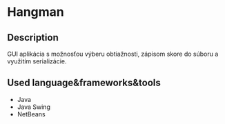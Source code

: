 <h1>Hangman</h1>
<h2>Description</h2>
<p>
  GUI aplikácia s možnosťou výberu obtiažnosti, zápisom skore do súboru a využitím serializácie.
</p>
<h2>Used language&frameworks&tools</h2>
<ul>
  <li>Java</li>
  <li>Java Swing</li>
  <li>NetBeans</li>
</ul>
